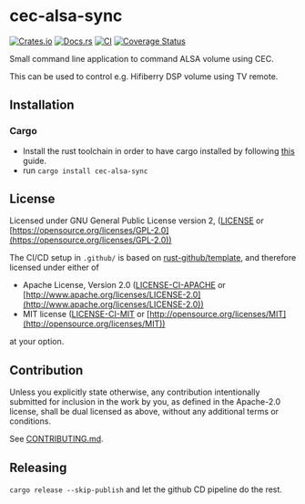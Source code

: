 # cec-alsa-sync

[![Crates.io](https://img.shields.io/crates/v/cec-alsa-sync.svg)](https://crates.io/crates/cec-alsa-sync)
[![Docs.rs](https://docs.rs/cec-alsa-sync/badge.svg)](https://docs.rs/cec-alsa-sync)
[![CI](https://github.com/ssalonen/cec-alsa-sync/workflows/Continuous%20Integration/badge.svg)](https://github.com/ssalonen/cec-alsa-sync/actions)
[![Coverage Status](https://coveralls.io/repos/github/ssalonen/cec-alsa-sync/badge.svg?branch=master)](https://coveralls.io/github/ssalonen/cec-alsa-sync?branch=master)

Small command line application to command ALSA volume using CEC.

This can be used to control e.g. Hifiberry DSP volume using TV remote.

## Installation

### Cargo

* Install the rust toolchain in order to have cargo installed by following
  [this](https://www.rust-lang.org/tools/install) guide.
* run `cargo install cec-alsa-sync`

## License

Licensed under GNU General Public License version 2, ([LICENSE](LICENSE) or [https://opensource.org/licenses/GPL-2.0](https://opensource.org/licenses/GPL-2.0))

The CI/CD setup in `.github/` is based on [rust-github/template](https://github.com/rust-github/template), and therefore licensed under  either of

* Apache License, Version 2.0
   ([LICENSE-CI-APACHE](LICENSE-APACHE) or [http://www.apache.org/licenses/LICENSE-2.0](http://www.apache.org/licenses/LICENSE-2.0))
* MIT license
   ([LICENSE-CI-MIT](LICENSE-MIT) or [http://opensource.org/licenses/MIT](http://opensource.org/licenses/MIT))

at your option.

## Contribution

Unless you explicitly state otherwise, any contribution intentionally submitted
for inclusion in the work by you, as defined in the Apache-2.0 license, shall be
dual licensed as above, without any additional terms or conditions.

See [CONTRIBUTING.md](CONTRIBUTING.md).

## Releasing

```cargo release --skip-publish``` and let the github CD pipeline do the rest.